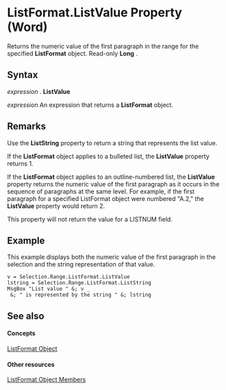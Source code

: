 
# ListFormat.ListValue Property (Word)

Returns the numeric value of the first paragraph in the range for the specified  **ListFormat** object. Read-only **Long** .


## Syntax

 _expression_ . **ListValue**

 _expression_ An expression that returns a **ListFormat** object.


## Remarks

Use the  **ListString** property to return a string that represents the list value.

If the  **ListFormat** object applies to a bulleted list, the **ListValue** property returns 1.

If the  **ListFormat** object applies to an outline-numbered list, the **ListValue** property returns the numeric value of the first paragraph as it occurs in the sequence of paragraphs at the same level. For example, if the first paragraph for a specified ListFormat object were numbered "A.2," the **ListValue** property would return 2.

This property will not return the value for a LISTNUM field.


## Example

This example displays both the numeric value of the first paragraph in the selection and the string representation of that value.


```
v = Selection.Range.ListFormat.ListValue 
lstring = Selection.Range.ListFormat.ListString 
MsgBox "List value " &; v _ 
 &; " is represented by the string " &; lstring
```


## See also


#### Concepts


[ListFormat Object](74773fd6-b713-34d4-b7be-f543c983008d.md)
#### Other resources


[ListFormat Object Members](daf87b14-29a3-c5d9-ab43-8465237c02da.md)
